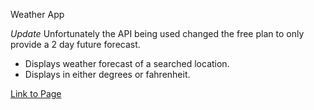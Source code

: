 Weather App

_Update_
Unfortunately the API being used changed the free plan to only provide a 2 day future forecast.

- Displays weather forecast of a searched location.
- Displays in either degrees or fahrenheit.

[Link to Page](https://GabrielCWT.github.io/weather-app/)
